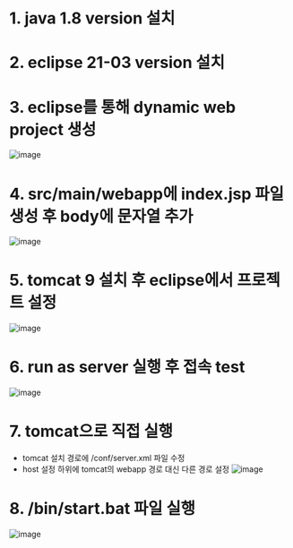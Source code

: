 # 1. java 1.8 version 설치
# 2. eclipse 21-03 version 설치
# 3. eclipse를 통해 dynamic web project 생성
![image](https://github.com/jaemok0514/project/assets/94815900/77e7f1e4-4695-4544-bbc6-fdfaecb95b65)
# 4. src/main/webapp에 index.jsp 파일 생성 후 body에 문자열 추가  
![image](https://github.com/jaemok0514/project/assets/94815900/77e34c3b-f527-430f-ad33-49c2cf864bb1)
# 5. tomcat 9 설치 후 eclipse에서 프로젝트 설정
![image](https://github.com/jaemok0514/project/assets/94815900/dcf11c43-8b70-433e-ae94-190a334877a9) 
# 6. run as server 실행 후 접속 test 
![image](https://github.com/jaemok0514/project/assets/94815900/3f031db4-ce3c-4780-b3e4-0dd92c54d99b) 
# 7. tomcat으로 직접 실행
- tomcat 설치 경로에 /conf/server.xml 파일 수정
- host 설정 하위에 tomcat의 webapp 경로 대신 다른 경로 설정
![image](https://github.com/jaemok0514/project/assets/94815900/7d30c8c4-31d2-46fe-a55a-6040ad63a132)
# 8. /bin/start.bat 파일 실행  
![image](https://github.com/jaemok0514/project/assets/94815900/e963d911-ca84-42f9-8500-48d5b70300a2) 
